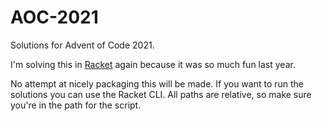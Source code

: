 # AOC-2021

Solutions for Advent of Code 2021.

I'm solving this in [Racket](https://racket-lang.org/) again because it was
so much fun last year.

No attempt at nicely packaging this will be made.  If you want to run the
solutions you can use the Racket CLI.  All paths are relative, so make sure
you're in the path for the script.

